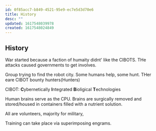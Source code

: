 ```yaml
---
id: 0f85acc7-b849-4521-95e9-ec7e5d3d70e6
title: History
desc: ""
updated: 1617548039978
created: 1617548024849
---
```


## History

War started because a faction of humaity didnt' like the CIBOTS. THe attacks caused governments to get involves.

Group trying to find the robot city. Some humans help, some hunt. THer eare CIBOT bounty hunters(Hunters)

CIBOT:
**C**ybernetically
**I**ntegrated
**B**ioligical
**T**echnologies

Human brains serve as the CPU. Brains are surgically removed and stored/housed in containers filled with a nutrient solution.

All are volunteers, majority for military,

Training can take place via superimposing engrams.
